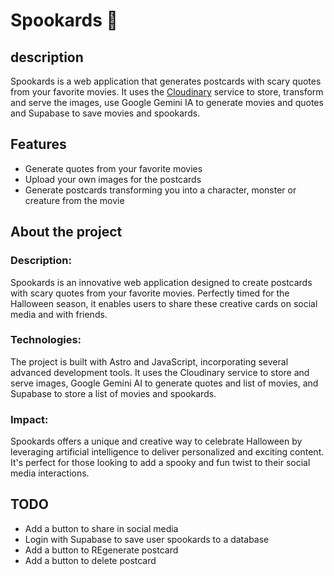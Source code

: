 # Spookards 🔪

## description

Spookards is a web application that generates postcards with scary quotes from your favorite movies. It uses the [Cloudinary](https://cloudinary.com/) service to store, transform and serve the images, use Google Gemini IA to generate movies and quotes and Supabase to save movies and spookards.

## Features

- Generate quotes from your favorite movies
- Upload your own images for the postcards
- Generate postcards transforming you into a character, monster or creature from the movie

## About the project

### Description:

Spookards is an innovative web application designed to create postcards with scary quotes from your favorite movies. Perfectly timed for the Halloween season, it enables users to share these creative cards on social media and with friends.

### Technologies:

The project is built with Astro and JavaScript, incorporating several advanced development tools. It uses the Cloudinary service to store and serve images, Google Gemini AI to generate quotes and list of movies, and Supabase to store a list of movies and spookards.

### Impact:

Spookards offers a unique and creative way to celebrate Halloween by leveraging artificial intelligence to deliver personalized and exciting content. It's perfect for those looking to add a spooky and fun twist to their social media interactions.

## TODO

- Add a button to share in social media
- Login with Supabase to save user spookards to a database
- Add a button to REgenerate postcard
- Add a button to delete postcard

